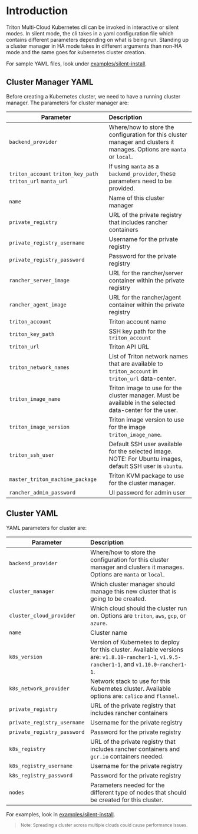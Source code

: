 # Introduction

Triton Multi-Cloud Kubernetes cli can be invoked in interactive or silent modes. In silent mode, the cli takes in a yaml configuration file which contains different parameters depending on what is being run. Standing up a cluster manager in HA mode takes in different arguments than non-HA mode and the same goes for kubernetes cluster creation.

For sample YAML files, look under [examples/silent-install](https://github.com/joyent/triton-kubernetes/tree/master/examples/silent-install).

## Cluster Manager YAML

Before creating a Kubernetes cluster, we need to have a running cluster manager. The parameters for cluster manager are:

| Parameter        | Description  |
| ------------- |:-----|
| `backend_provider` | Where/how to store the configuration for this cluster manager and clusters it manages. Options are `manta` or `local`. |
| `triton_account` `triton_key_path` `triton_url` `manta_url` | If using `manta` as a `backend_provider`, these parameters need to be provided. |
| `name` | Name of this cluster manager |
| `private_registry` | URL of the private registry that includes rancher containers |
| `private_registry_username` | Username for the private registry |
| `private_registry_password` | Password for the private registry |
| `rancher_server_image` | URL for the rancher/server container within the private registry |
| `rancher_agent_image` | URL for the rancher/agent container within the private registry |
| `triton_account` | Triton account name |
| `triton_key_path` | SSH key path for the `triton_account` |
| `triton_url` | Triton API URL |
| `triton_network_names` | List of Triton network names that are available to `triton_account` in `triton_url` data-center.
| `triton_image_name` | Triton image to use for the cluster manager. Must be available in the selected data-center for the user. |
| `triton_image_version` | Triton image version to use for the image `triton_image_name`. |
| `triton_ssh_user` | Default SSH user available for the selected image. NOTE: For Ubuntu images, default SSH user is `ubuntu`. |
| `master_triton_machine_package` | Triton KVM package to use for the cluster manager. |
| `rancher_admin_password` | UI password for admin user |

## Cluster YAML

YAML parameters for cluster are:

| Parameter        | Description  |
| ------------- |:-----|
| `backend_provider` | Where/how to store the configuration for this cluster manager and clusters it manages. Options are `manta` or `local`. |
| `cluster_manager` | Which cluster manager should manage this new cluster that is going to be created. |
| `cluster_cloud_provider` | Which cloud should the cluster run on. Options are `triton`, `aws`, `gcp`, or `azure`. |
| `name` | Cluster name |
| `k8s_version` | Version of Kubernetes to deploy for this cluster. Available versions are: `v1.8.10-rancher1-1`, `v1.9.5-rancher1-1`, and `v1.10.0-rancher1-1`. |
| `k8s_network_provider` | Network stack to use for this Kubernetes cluster. Available options are: `calico` and `flannel`. |
| `private_registry` | URL of the private registry that includes rancher containers |
| `private_registry_username` | Username for the private registry |
| `private_registry_password` | Password for the private registry |
| `k8s_registry` | URL of the private registry that includes rancher containers and `gcr.io` containers needed. |
| `k8s_registry_username` | Username for the private registry |
| `k8s_registry_password` | Password for the private registry |
| `nodes` | Parameters needed for the different type of nodes that should be created for this cluster. |

For examples, look in [examples/silent-install](https://github.com/joyent/triton-kubernetes/tree/master/examples/silent-install).

> <sub>Note: Spreading a cluster across multiple clouds could cause performance issues.</sub>